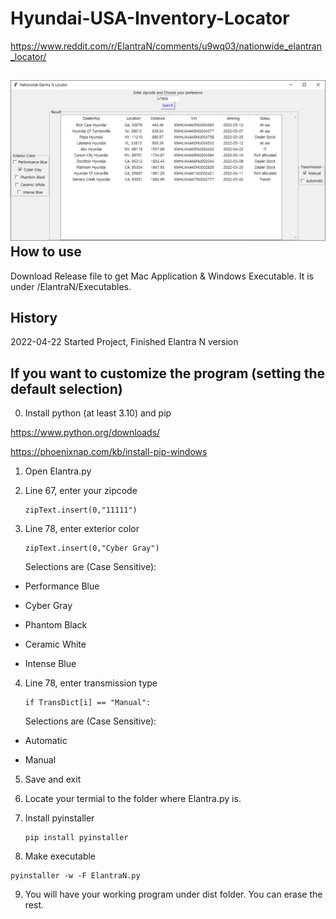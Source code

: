 # Hyundai-USA-Inventory-Locator
https://www.reddit.com/r/ElantraN/comments/u9wq03/nationwide_elantran_locator/ 

![](https://github.com/hayley-yoo/Hyundai-USA-Inventory-Locator/blob/main/ElantraN/.idea/fig.PNG)
How to use
-------------

Download Release file to get Mac Application & Windows Executable. It is under /ElantraN/Executables.

History
-------------

2022-04-22 Started Project, Finished Elantra N version

## If you want to customize the program (setting the default selection)

0. Install python (at least 3.10) and pip

https://www.python.org/downloads/

https://phoenixnap.com/kb/install-pip-windows

1. Open Elantra.py

2. Line 67, enter your zipcode
   
   ```
   zipText.insert(0,"11111")
   ```

3. Line 78, enter exterior color
   
   ```
   zipText.insert(0,"Cyber Gray")
   ```
   
   Selections are (Case Sensitive):
* Performance Blue

* Cyber Gray

* Phantom Black

* Ceramic White

* Intense Blue
4. Line 78, enter transmission type
   
   ```
   if TransDict[i] == "Manual":
   ```
   
   Selections are (Case Sensitive):
* Automatic

* Manual
5. Save and exit

6. Locate your termial to the folder where Elantra.py is.

7. Install pyinstaller
   
   ```
   pip install pyinstaller
   ```

8. Make executable

```
pyinstaller -w -F ElantraN.py
```

9. You will have your working program under dist folder. You can erase the rest.
